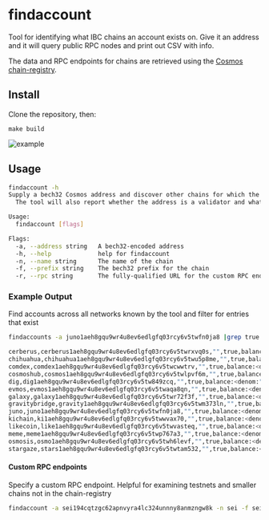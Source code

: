 # findaccount

Tool for identifying what IBC chains an account exists on. Give it an address and it will query public RPC nodes and print out CSV with info.

The data and RPC endpoints for chains are retrieved using the [Cosmos chain-registry](https://github.com/cosmos/chain-registry).

## Install

Clone the repository, then: 

```
make build
```

![example](example.png)

## Usage

```bash
findaccount -h
Supply a bech32 Cosmos address and discover other chains for which the same address exists.
  The tool will also report whether the address is a validator and what tokens it has in its accounts across different chains.

Usage:
  findaccount [flags]

Flags:
  -a, --address string   A bech32-encoded address
  -h, --help             help for findaccount
  -n, --name string      The name of the chain
  -f, --prefix string    The bech32 prefix for the chain
  -r, --rpc string       The fully-qualified URL for the custom RPC endpoint
```

### Example Output

Find accounts across all networks known by the tool and filter for entries that exist
```bash
findaccounts -a juno1aeh8gqu9wr4u8ev6edlgfq03rcy6v5twfn0ja8 |grep true

cerberus,cerberus1aeh8gqu9wr4u8ev6edlgfq03rcy6v5twrxvq0s,"",true,balance:<denom:"ucrbrus" amount:"514436665011420" > ,ok
chihuahua,chihuahua1aeh8gqu9wr4u8ev6edlgfq03rcy6v5twu5p8me,"",true,balance:<denom:"uhuahua" amount:"15375994400" > ,ok
comdex,comdex1aeh8gqu9wr4u8ev6edlgfq03rcy6v5twcwwtrv,"",true,balance:<denom:"ucmdx" amount:"300000000" > ,ok
cosmoshub,cosmos1aeh8gqu9wr4u8ev6edlgfq03rcy6v5twlpvf6m,"",true,balance:<denom:"uatom" amount:"37256755969" > ,ok
dig,dig1aeh8gqu9wr4u8ev6edlgfq03rcy6v5tw849zcq,"",true,balance:<denom:"udig" amount:"116934" > ,ok
evmos,evmos1aeh8gqu9wr4u8ev6edlgfq03rcy6v5twaqa8qn,"",true,balance:<denom:"ibc/ED07A3391A112B175915CD8FAF43A2DA8E4790EDE12566649D0C2F97716B8518" amount:"5000" > ,ok
galaxy,galaxy1aeh8gqu9wr4u8ev6edlgfq03rcy6v5twr72f3f,"",true,balance:<denom:"uglx" amount:"660000000000" > ,ok
gravitybridge,gravity1aeh8gqu9wr4u8ev6edlgfq03rcy6v5twm373ln,"",true,balance:<denom:"ugraviton" amount:"4287" > ,ok
juno,juno1aeh8gqu9wr4u8ev6edlgfq03rcy6v5twfn0ja8,"",true,balance:<denom:"ibc/008BFD000A10BCE5F0D4DD819AE1C1EC2942396062DABDD6AE64A655ABC7085B" amount:"686021124" > ,ok
kichain,ki1aeh8gqu9wr4u8ev6edlgfq03rcy6v5twwvax70,"",true,balance:<denom:"uxki" amount:"6586450747" > ,ok
likecoin,like1aeh8gqu9wr4u8ev6edlgfq03rcy6v5twvasteq,"",true,balance:<denom:"nanolike" amount:"4990540034853" > ,ok
meme,meme1aeh8gqu9wr4u8ev6edlgfq03rcy6v5twp767a3,"",true,balance:<denom:"umeme" amount:"191311162413" > ,ok
osmosis,osmo1aeh8gqu9wr4u8ev6edlgfq03rcy6v5twh6levf,"",true,balance:<denom:"uosmo" amount:"119849309021" > ,ok
stargaze,stars1aeh8gqu9wr4u8ev6edlgfq03rcy6v5twtam532,"",true,balance:<denom:"ustars" amount:"493715660" > ,ok
```

#### Custom RPC endpoints

Specify a custom RPC endpoint. Helpful for examining testnets and smaller chains not in the chain-registry
```bash
findaccount -a sei194cqtzgc62apnvyra4lc324unnny8anmzngw8k -n sei -f sei -r 'https://rpc.atlantic-2.seinetwork.io/'  
```
